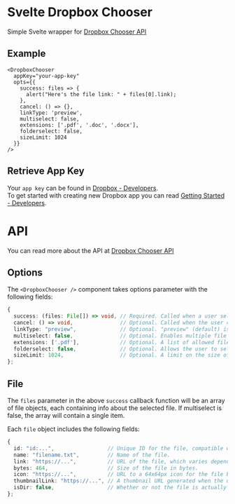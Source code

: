 # Svelte Dropbox Chooser

Simple Svelte wrapper for [Dropbox Chooser API](https://www.dropbox.com/developers/chooser)

## Example

```svelte
<DropboxChooser
  appKey="your-app-key"
  opts={{
    success: files => {
      alert("Here's the file link: " + files[0].link);
    },
    cancel: () => {},
    linkType: 'preview',
    multiselect: false,
    extensions: ['.pdf', '.doc', '.docx'],
    folderselect: false,
    sizeLimit: 1024
  }}
/>
```

## Retrieve App Key

Your `app key` can be found in [Dropbox - Developers](https://www.dropbox.com/developers/apps/).  
To get started with creating new Dropbox app you can read [Getting Started - Developers](https://www.dropbox.com/developers/reference/getting-started#app%20console).

# API

You can read more about the API at [Dropbox Chooser API](https://www.dropbox.com/developers/chooser)

## Options

The `<DropboxChooser />` component takes options parameter with the following fields:

```ts
{
  success: (files: File[]) => void, // Required. Called when a user selects an item in the Chooser.
  cancel: () => void,               // Optional. Called when the user closes the dialog without selecting a file
  linkType: "preview",              // Optional. "preview" (default) is a preview link to the document for sharing, "direct" is an expiring link to download the contents of the file.
  multiselect: false,               // Optional. Enables multiple file selection.
  extensions: ['.pdf'],             // Optional. A list of allowed file extensions.
  folderselect: false,              // Optional. Allows the user to select both folders and files.
  sizeLimit: 1024,                  // Optional. A limit on the size of each file that may be selected, in bytes.
};
```

## File

The `files` parameter in the above `success` callback function will be an array of file objects, each containing info about the selected file. If multiselect is false, the array will contain a single item.

Each `file` object includes the following fields:

```ts
{
  id: "id:...",                 // Unique ID for the file, compatible with Dropbox API v2.
  name: "filename.txt",         // Name of the file.
  link: "https://...",          // URL of the file, which varies depending on the linkType specified.
  bytes: 464,                   // Size of the file in bytes.
  icon: "https://...",          // URL to a 64x64px icon for the file based on the file's extension.
  thumbnailLink: "https://...", // A thumbnail URL generated when the user selects images and videos.
  isDir: false,                 // Whether or not the file is actually a directory
};
```

